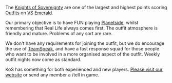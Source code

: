 The [Knights of Sovereignty](http://www.knightsofsovereignty.org) are
one of the largest and highest points scoring
[Outfits](/Outfit "wikilink") on [VS](/VS "wikilink")
[Emerald](/Emerald "wikilink").

Our primary objective is to have FUN playing
[Planetside](/Planetside "wikilink"), whilst remembering that Real Life
always comes first. The outfit atmosphere is friendly and mature.
Problems of any sort are rare.

We don't have any requirements for joining the outfit, but we do
encourage the use of [TeamSpeak](/TeamSpeak "wikilink"), and have a fast
response squad for those people who want to be involved in a more
organised aspect of the outfit. Weekly outfit nights now come as
standard.

KoS has something for both experienced and new players. [Please visit
our website](http://www.knightsofsovereignty.org) or send any member a
/tell in game.
